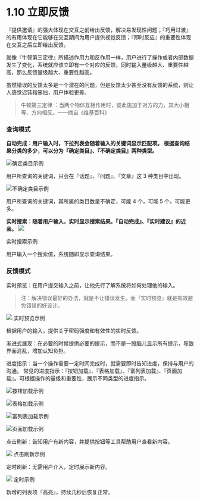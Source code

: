 # 1.10 立即反馈

『提供邀请』的强大体现在交互之前给出反馈，解决易发现性问题；『巧用过渡』的有用体现在它能够在交互期间为用户提供视觉反馈；『即时反应』的重要性体现在交互之后立即给出反馈。

就像『牛顿第三定律』所描述作用力和反作用一样，用户进行了操作或者内部数据发生了变化，系统就应该立即有一个对应的反馈，同时输入量级越大、重要性越高，那么反馈量级越大、重要性越高。

虽然错误的反馈太多是一个潜在的问题，但是反馈太少甚至没有反馈的系统，则让人感觉迟钝和笨拙，用户体验更差。

> 牛顿第三定律 ：当两个物体互相作用时，彼此施加于对方的力，其大小相等、方向相反。——摘自《维基百科》

### 查询模式

**自动完成：用户输入时，下拉列表会随着输入的关键词显示匹配项。 根据查询结果分类的多少，可以分为『确定类目』、『不确定类目』两种类型。**

![](https://os.alipayobjects.com/rmsportal/fgQfkNakHrUiAun.png)确定类目示例

用户所查询的关键词，只会在『话题』、『问题』、『文章』这 3 种类目中出现。

![](https://os.alipayobjects.com/rmsportal/hUfCsXwnOsVlskl.png)不确定类目示例

用户所查询的关键词，其所属的类目数量不确定，可能 4 个，可能 5 个，可能更多。


**实时搜索：随着用户输入，实时显示搜索结果。『自动完成』、『实时建议』的近亲。**
![](https://os.alipayobjects.com/rmsportal/OyJCVmOigyXKWCf.png)

实时搜索示例

用户输入一个搜索值，系统随即显示查询结果。


### 反馈模式

实时预览：在用户提交输入之前，让他先行了解系统将如何处理他的输入。

> 注：解决错误最好的办法，就是不让错误发生。而『实时预览』就是有效避免错误的好设计。

![](https://os.alipayobjects.com/rmsportal/jecYhRgfbHleGDJ.png)
实时预览示例

根据用户的输入，提供关于密码强度和有效性的实时反馈。


渐进式展现：在必要的时候提供必要的提示，而不是一股脑儿显示所有提示，导致界面混乱，增加认知负担。

进度指示：当一个操作需要一定时间完成时，就需要即时告知进度，保持与用户的沟通。 常见的进度指示：『按钮加载』、『表格加载』、『富列表加载』、『页面加载』。可根据操作的量级和重要性，展示不同类型的进度指示。

![](https://os.alipayobjects.com/rmsportal/FBAZGqfeUnDlUtw.png)按钮加载示例

![](https://os.alipayobjects.com/rmsportal/FPXsINbTgsuSStI.png)表格加载示例

![](https://os.alipayobjects.com/rmsportal/WJqeUHzthTXaHnW.png)富列表加载示例

![](https://os.alipayobjects.com/rmsportal/qPWjexSmFfCiLVJ.png)页面加载示例


点击刷新：告知用户有新内容，并提供按钮等工具帮助用户查看新内容。

![](https://os.alipayobjects.com/rmsportal/DdmWqoqIFSCSAvq.png)
点击刷新示例

定时刷新：无需用户介入，定时展示新内容。

![](https://os.alipayobjects.com/rmsportal/guiuShsfpJzxZQx.png)
定时示例

新增的列表项『高亮』，持续几秒后恢复正常。

